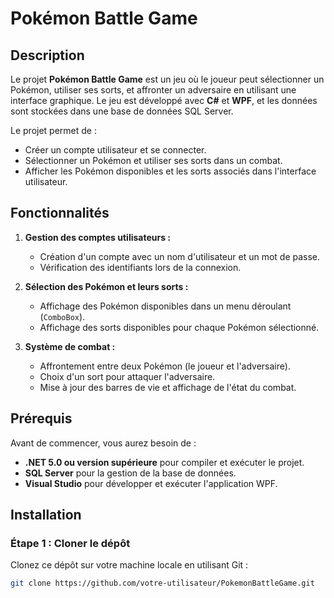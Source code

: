 # Pokémon Battle Game

## Description

Le projet **Pokémon Battle Game** est un jeu où le joueur peut sélectionner un Pokémon, utiliser ses sorts, et affronter un adversaire en utilisant une interface graphique. Le jeu est développé avec **C#** et **WPF**, et les données sont stockées dans une base de données SQL Server.

Le projet permet de :
- Créer un compte utilisateur et se connecter.
- Sélectionner un Pokémon et utiliser ses sorts dans un combat.
- Afficher les Pokémon disponibles et les sorts associés dans l'interface utilisateur.

## Fonctionnalités

1. **Gestion des comptes utilisateurs :**
   - Création d'un compte avec un nom d'utilisateur et un mot de passe.
   - Vérification des identifiants lors de la connexion.
   
2. **Sélection des Pokémon et leurs sorts :**
   - Affichage des Pokémon disponibles dans un menu déroulant (`ComboBox`).
   - Affichage des sorts disponibles pour chaque Pokémon sélectionné.

3. **Système de combat :**
   - Affrontement entre deux Pokémon (le joueur et l'adversaire).
   - Choix d'un sort pour attaquer l'adversaire.
   - Mise à jour des barres de vie et affichage de l'état du combat.

## Prérequis

Avant de commencer, vous aurez besoin de :

- **.NET 5.0 ou version supérieure** pour compiler et exécuter le projet.
- **SQL Server** pour la gestion de la base de données.
- **Visual Studio** pour développer et exécuter l'application WPF.

## Installation

### Étape 1 : Cloner le dépôt

Clonez ce dépôt sur votre machine locale en utilisant Git :

```bash
git clone https://github.com/votre-utilisateur/PokemonBattleGame.git

